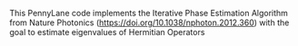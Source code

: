 This PennyLane code implements the Iterative Phase Estimation Algorithm from Nature Photonics (https://doi.org/10.1038/nphoton.2012.360) with the goal to estimate eigenvalues of Hermitian Operators
